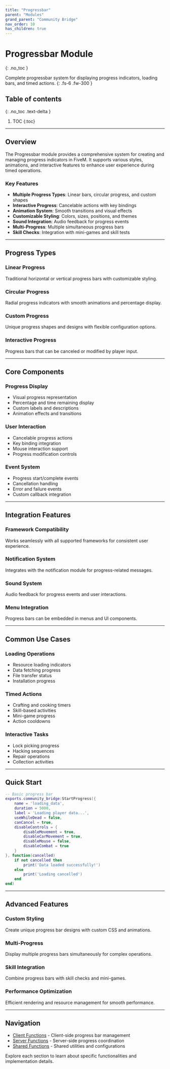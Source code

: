 ```yaml
---
title: "Progressbar"
parent: "Modules"
grand_parent: "Community Bridge"
nav_order: 10
has_children: true
---
```


# Progressbar Module
{: .no_toc }

Complete progressbar system for displaying progress indicators, loading bars, and timed actions.
{: .fs-6 .fw-300 }

## Table of contents
{: .no_toc .text-delta }

1. TOC
{:toc}

---

## Overview

The Progressbar module provides a comprehensive system for creating and managing progress indicators in FiveM. It supports various styles, animations, and interactive features to enhance user experience during timed operations.

### Key Features

- **Multiple Progress Types**: Linear bars, circular progress, and custom shapes
- **Interactive Progress**: Cancelable actions with key bindings
- **Animation System**: Smooth transitions and visual effects
- **Customizable Styling**: Colors, sizes, positions, and themes
- **Sound Integration**: Audio feedback for progress events
- **Multi-Progress**: Multiple simultaneous progress bars
- **Skill Checks**: Integration with mini-games and skill tests

---

## Progress Types

### Linear Progress
Traditional horizontal or vertical progress bars with customizable styling.

### Circular Progress
Radial progress indicators with smooth animations and percentage display.

### Custom Progress
Unique progress shapes and designs with flexible configuration options.

### Interactive Progress
Progress bars that can be canceled or modified by player input.

---

## Core Components

### Progress Display
- Visual progress representation
- Percentage and time remaining display
- Custom labels and descriptions
- Animation effects and transitions

### User Interaction
- Cancelable progress actions
- Key binding integration
- Mouse interaction support
- Progress modification controls

### Event System
- Progress start/complete events
- Cancellation handling
- Error and failure events
- Custom callback integration

---

## Integration Features

### Framework Compatibility
Works seamlessly with all supported frameworks for consistent user experience.

### Notification System
Integrates with the notification module for progress-related messages.

### Sound System
Audio feedback for progress events and user interactions.

### Menu Integration
Progress bars can be embedded in menus and UI components.

---

## Common Use Cases

### Loading Operations
- Resource loading indicators
- Data fetching progress
- File transfer status
- Installation progress

### Timed Actions
- Crafting and cooking timers
- Skill-based activities
- Mini-game progress
- Action cooldowns

### Interactive Tasks
- Lock picking progress
- Hacking sequences
- Repair operations
- Collection activities

---

## Quick Start

```lua
-- Basic progress bar
exports.community_bridge:StartProgress({
    name = 'loading_data',
    duration = 5000,
    label = 'Loading player data...',
    useWhileDead = false,
    canCancel = true,
    disableControls = {
        disableMovement = true,
        disableCarMovement = true,
        disableMouse = false,
        disableCombat = true
    }
}, function(cancelled)
    if not cancelled then
        print('Data loaded successfully!')
    else
        print('Loading cancelled')
    end
end)
```

---

## Advanced Features

### Custom Styling
Create unique progress bar designs with custom CSS and animations.

### Multi-Progress
Display multiple progress bars simultaneously for complex operations.

### Skill Integration
Combine progress bars with skill checks and mini-games.

### Performance Optimization
Efficient rendering and resource management for smooth performance.

---

## Navigation

- [Client Functions](./client) - Client-side progress bar management
- [Server Functions](./server) - Server-side progress coordination
- [Shared Functions](./shared) - Shared utilities and configurations

Explore each section to learn about specific functionalities and implementation details.
